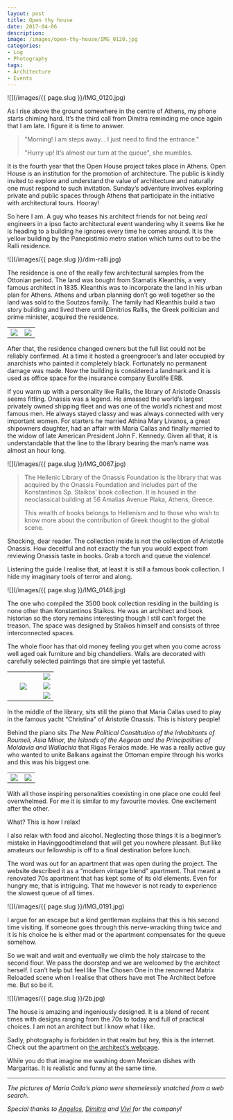 ```yaml
---
layout: post
title: Open thy house
date: 2017-04-06
description: 
image: /images/open-thy-house/IMG_0120.jpg
categories:
- Log
- Photography
tags:
- Architecture
- Events
---
```


![](/images/{{ page.slug }}/IMG_0120.jpg)

As I rise above the ground somewhere in the centre of Athens, my phone starts chiming hard. It’s the third call from Dimitra reminding me once again that I am late. I figure it is time to answer.

>"Morning! I am steps away… I just need to find the entrance."
>
>"Hurry up! It’s almost our turn at the queue", she mumbles.

It is the fourth year that the Open House project takes place in Athens. Open House is an institution for the promotion of architecture. The public is kindly invited to explore and understand the value of architecture and naturally one must respond to such invitation. Sunday’s adventure involves exploring private and public spaces through Athens that participate in the initiative with architectural tours. Hooray!

<!--more-->

So here I am. A guy who teases his architect friends for not being *real* engineers in a ipso facto architectural event wandering why it seems like he is heading to a building he ignores every time he comes around. It is the yellow building by the Panepistimio metro station which turns out to be the Ralli residence.

![](/images/{{ page.slug }}/dim-ralli.jpg)

The residence is one of the really few architectural samples from the Ottonian period. The land was bought from Stamatis Kleanthis, a very famous architect in 1835. Kleanthis was to incorporate the land in his urban plan for Athens. Athens and urban planning don’t go well together so the land was sold to the Soutzos family. The family had Kleanthis build a two story building and lived there until Dimitrios Rallis, the Greek politician and prime minister, acquired the residence.

<table style="width:100%">
  <tr>
    <td><a href="/images/{{ page.slug }}/group1/1.jpg"><img src="/images/{{ page.slug }}/group1/1.jpg"/></a></td>
    <td><a href="/images/{{ page.slug }}/group1/2.jpg"><img src="/images/{{ page.slug }}/group1/2.jpg"/></a></td>
  </tr>
</table>

After that, the residence changed owners but the full list could not be reliably confirmed. At a time it hosted a greengrocer’s and later occupied by anarchists who painted it completely black. Fortunately no permanent damage was made. Now the building is considered a landmark and it is used as office space for the insurance company Eurolife ERB.

If you warm up with a personality like Rallis, the library of Aristotle Onassis seems fitting. Onassis was a legend. He amassed the world’s largest privately owned shipping fleet and was one of the world’s richest and most famous men. He always stayed classy and was always connected with very important women. For starters he married Athina Mary Livanos, a great shipowners daughter, had an affair with Maria Callas and finally married to the widow of late American President John F. Kennedy. Given all that, it is understandable that the line to the library bearing the man’s name was almost an hour long.

![](/images/{{ page.slug }}/IMG_0067.jpg)

>The Hellenic Library of the Onassis Foundation is the library that was acquired by the Onassis Foundation and includes part of the Konstantinos Sp. Staikos’ book collection. It is housed in the neoclassical building at 56 Amalias Avenue Plaka, Athens, Greece.
>
>This wealth of books belongs to Hellenism and to those who wish to know more about the contribution of Greek thought to the global scene.

Shocking, dear reader. The collection inside is not the collection of Aristotle Onassis. How deceitful and not exactly the fun you would expect from reviewing Onassis taste in books. Grab a torch and queue the violence!

Listening the guide I realise that, at least it is still a famous book collection. I hide my imaginary tools of terror and along. 

![](/images/{{ page.slug }}/IMG_0148.jpg)

The one who compiled the 3500 book collection residing in the building is none other than Konstantinos Staikos. He was an architect and book historian so the story remains interesting though I still can’t forget the treason. The space was designed by Staikos himself and consists of three interconnected spaces.

The whole floor has that old money feeling you get when you come across well aged oak furniture and big chandeliers. Walls are decorated with carefully selected paintings that are simple yet tasteful.

<table style="width:100%">
  <tr>
    <th rowspan="3" style="width:70%"><a href="/images/{{ page.slug }}/group2/1.jpg"><img src="/images/{{ page.slug }}/group2/1.jpg"/></a></th>
    <td style="width:30%"><a href="/images/{{ page.slug }}/group2/2.jpg"><img src="/images/{{ page.slug }}/group2/2.jpg"/></a></td>
  </tr>
  <tr>
  	<td style="width:30%"><a href="/images/{{ page.slug }}/group2/3.jpg"><img src="/images/{{ page.slug }}/group2/3.jpg"/></a></td>
  </tr>
  <tr>
  	<td style="width:30%"><a href="/images/{{ page.slug }}/group2/4.jpg"><img src="/images/{{ page.slug }}/group2/4.jpg"/></a></td>
  </tr>
</table>

In the middle of the library, sits still the piano that Maria Callas used to play in the famous yacht “Christina” of Aristotle Onassis. This is history people!

Behind the piano sits *The New Political Constitution of the Inhabitants of Roumeli, Asia Minor, the Islands of the Aegean and the Principalities of Moldavia and Wallachia* that Rigas Feraios made. He was a really active guy who wanted to unite Balkans against the Ottoman empire through his works and this was his biggest one.

<table style="width:100%">
  <tr>
    <td style="width:50%"><a href="/images/{{ page.slug }}/group3/1.png"><img src="/images/{{ page.slug }}/group3/1.png"/></a></td>
    <td style="width:50%"><a href="/images/{{ page.slug }}/group3/2.jpg"><img src="/images/{{ page.slug }}/group3/2.jpg"/></a></td>
  </tr>
</table>

With all those inspiring personalities coexisting in one place one could feel overwhelmed. For me it is similar to my favourite movies. One excitement after the other.

What? This is how I relax!

I also relax with food and alcohol. Neglecting those things it is a beginner’s mistake in Havinggoodtimeland that will get you nowhere pleasant. But like amateurs our fellowship is off to a final destination before lunch.

The word was out for an apartment that was open during the project. The website described it as a “modern vintage blend” apartment. That meant a renovated 70s apartment that has kept some of its old elements. Even for hungry me, that is intriguing. That me however is not ready to experience the slowest queue of all times.

![](/images/{{ page.slug }}/IMG_0191.jpg)

I argue for an escape but a kind gentleman explains that this is his second time visiting. If someone goes through this nerve-wracking thing twice and it is his choice he is either mad or the apartment compensates for the queue somehow.

So we wait and wait and eventually we climb the holy staircase to the second flour. We pass the doorstep and we are welcomed by the architect herself. I can’t help but feel like The Chosen One in the renowned Matrix Reloaded scene when I realise that others have met The Architect before me. But so be it.

![](/images/{{ page.slug }}/2b.jpg)

The house is amazing and ingeniously designed. It is a blend of recent times with designs ranging from the 70s to today and full of practical choices. I am not an architect but I know what I like.

Sadly, photography is forbidden in that realm but hey, this is the internet. Check out the apartment on [the architect’s webpage](http://archivirus.com/c1/p97/the-vintage-modern-blend-apartment).

While you do that imagine me washing down Mexican dishes with Margaritas. It is realistic and funny at the same time.

---

*The pictures of Maria Calla’s piano were shamelessly snatched from a web search.*

*Special thanks to [Angelos](https://www.instagram.com/angelopantazis/), [Dimitra](https://www.instagram.com/dimitra1607/) and [Vivi](https://www.instagram.com/vivipap/) for the company!*
